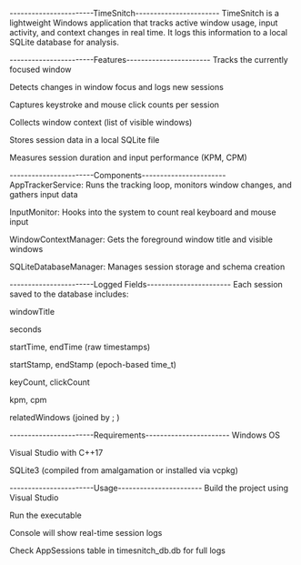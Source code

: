 -----------------------TimeSnitch-----------------------
TimeSnitch is a lightweight Windows application that tracks active window usage, input activity, and context changes in real time. It logs this information to a local SQLite database for analysis.

-----------------------Features-----------------------
Tracks the currently focused window

Detects changes in window focus and logs new sessions

Captures keystroke and mouse click counts per session

Collects window context (list of visible windows)

Stores session data in a local SQLite file

Measures session duration and input performance (KPM, CPM)

-----------------------Components-----------------------
AppTrackerService: Runs the tracking loop, monitors window changes, and gathers input data

InputMonitor: Hooks into the system to count real keyboard and mouse input

WindowContextManager: Gets the foreground window title and visible windows

SQLiteDatabaseManager: Manages session storage and schema creation

-----------------------Logged Fields-----------------------
Each session saved to the database includes:

windowTitle

seconds

startTime, endTime (raw timestamps)

startStamp, endStamp (epoch-based time_t)

keyCount, clickCount

kpm, cpm

relatedWindows (joined by ; )

-----------------------Requirements-----------------------
Windows OS

Visual Studio with C++17

SQLite3 (compiled from amalgamation or installed via vcpkg)

-----------------------Usage-----------------------
Build the project using Visual Studio

Run the executable

Console will show real-time session logs

Check AppSessions table in timesnitch_db.db for full logs

